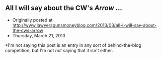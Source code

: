 ## All I will say about the CW's <em>Arrow</em> ...

 * Originally posted at http://www.lawyersgunsmoneyblog.com/2013/03/all-i-will-say-about-the-cws-arrow
 * Thursday, March 21, 2013

\*I'm not saying this post is an entry in any sort of behind-the-blog competition, but I'm not _not_ saying that it isn't either.